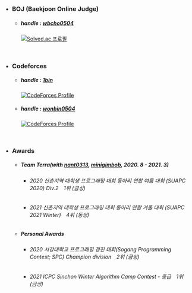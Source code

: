 
 - ### BOJ (Baekjoon Online Judge)
	- ##### handle : [wbcho0504](https://www.acmicpc.net/user/wbcho0504)
      [![Solved.ac
 프로필](http://mazassumnida.wtf/api/v2/generate_badge?boj=wbcho0504)](https://solved.ac/wbcho0504)

<br>

 - ### Codeforces
	- ##### handle : [1bin](https://codeforces.com/profile/1bin)
      [![CodeForces Profile](http://cf.leed.at?id=1bin)](https://codeforces.com/profile/1bin)
	 - ##### handle : [wonbin0504](https://codeforces.com/profile/wonbin0504)
         [![CodeForces Profile](http://cf.leed.at?id=wonbin0504)](https://codeforces.com/profile/wonbin0504)

<br>

 - ### Awards
	- ##### Team Terra(with [nant0313](https://github.com/nant0313), [minigimbob](https://www.acmicpc.net/user/minigimbob), 2020. 8 - 2021. 3)
		- ###### 2020 신촌지역 대학생 프로그래밍 대회 동아리 연합 여름 대회 (SUAPC 2020) Div.2　1위 (금상)
		- ###### 2021 신촌지역 대학생 프로그래밍 대회 동아리 연합 겨울 대회 (SUAPC 2021 Winter)　4위 (동상)
	- ##### Personal Awards
		- ###### 2020 서강대학교 프로그래밍 경진 대회(Sogang Programming Contest; SPC) Champion division　2위 (금상)
		- ###### 2021 ICPC Sinchon Winter Algorithm Camp Contest - 중급　1위 (금상)
